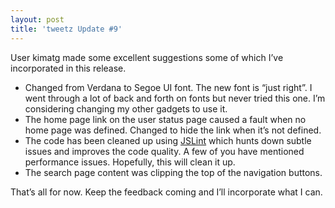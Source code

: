 ```yaml
---
layout: post
title: 'tweetz Update #9'
---
```

User kimatg made some excellent suggestions some of which I’ve incorporated in this release.

  * Changed from Verdana to Segoe UI font. The new font is “just right”. I went through a lot of back and forth on fonts but never tried this one. I’m considering changing my other gadgets to use it.
  * The home page link on the user status page caused a fault when no home page was defined. Changed to hide the link when it’s not defined.
  * The code has been cleaned up using [JSLint](http://www.jslint.com/) which hunts down subtle issues and improves the code quality. A few of you have mentioned performance issues. Hopefully, this will clean it up.
  * The search page content was clipping the top of the navigation buttons.

That’s all for now. Keep the feedback coming and I’ll incorporate what I can.

